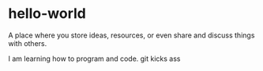# hello-world
A place where you store ideas, resources, or even share and discuss things with others.

I am learning how to program and code.
git kicks ass
